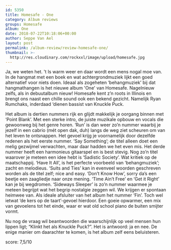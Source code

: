```yaml
---
id: 5350
title: Homesafe - One
category: Album reviews
groups: Homesafe
album: One
date: 2018-07-22T10:18:06+00:00
author: Seppe Van Ael
layout: post
permalink: /album-review/review-homesafe-one/
thumbnail: >-
  http://res.cloudinary.com/rockxxl/image/upload/homesafe.jpg
---
```

Ja, we weten het. ’t Is warm weer en daar wordt een mens nogal moe van. In de hangmat met een boek en wat achtergrondmuziek lijkt een goed alternatief voor niets doen. Ideaal als zogeheten ‘behangmuziek’ bij dat hangmathangen is het nieuwe album 'One' van Homesafe. Nagelnieuw zelfs, als in debuutalbum nieuw! Homesafe kent z’n roots in Illinois en brengt ons naast een chille sound ook een bekend gezicht. Namelijk Ryan Rumchaks, inderdaad ‘dienen bassist van Knuckle Puck.

Het album is dertien nummers rijk en glijdt makkelijk je oorgang binnen met ‘Point Blank’. Met een sterke intro, de juiste muzikale opbouw en vocals die gewoonweg bij het genre horen. ‘Run’ is dan weer zo’n nummer waarbij je jezelf in een cabrio (mét open dak, duh) langs de weg ziet scheuren om van het leven te ontsnappen. Het gevoel krijg je voornamelijk door dezelfde redenen als het eerste nummer. ‘Say Something’; de titel alleen doet een melig gezwijmel verwachten, maar daar hadden we het even mis. Het derde nummer heeft een harmonieus gitaarspel en is best stevig. Nog zo’n titel waarover je meteen een idee hebt is ‘Sadistic Society’. Wat kritiek op de maatschappij. ‘Have It All’, is het perfecte voorbeeld van ‘behangmuziek’; zacht en melodieus. ‘Suits and Ties’ kan in evenveel woorden geschreven worden als de titel zelf; nice and easy. ‘Don’t Know How’, sorry da’s een beetje een zaagliedje naar onze mening. ‘Time Ain’t Free’ en ‘Get it Right’ kan je bij wegdromen. ‘Sideways Sleeper’ is zo’n nummer waarmee je meteen begrijpt wat het begrip nostalgie zeggen wil. We krijgen er spontaan heimwee van. Als ideale afsluiter van het album het nummer ‘Fin’. Toch wel ietwat ‘de kers op de taart’-gevoel hierdoor. Een goeie opwarmer, een mix van gevoelens tot het einde, waar er wat old school piano de buiten smijter vormt.

Nu nog de vraag wil beantwoorden die waarschijnlijk op veel mensen hun lippen ligt; “Klinkt het als Knuckle Puck?”. Het is antwoord: ja en nee. De enige manier om daarachter te komen, is het album zelf eens beluisteren.

score: 7,5/10
